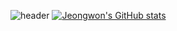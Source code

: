 ![header](https://capsule-render.vercel.app/api?type=transparent&color=auto&height=300&section=header&text=🎆%20Jeongwon's%20Github&fontSize=70&fontColor=FAED7D)
[![Jeongwon's GitHub stats](https://github-readme-stats.vercel.app/api?username=biz-jeongwon&show_icons=true&theme=gruvbox)](https://github.com/biz-jeongwon/github-readme-stats)
<!--
**biz-jeongwon/biz-jeongwon** is a ✨ _special_ ✨ repository because its `README.md` (this file) appears on your GitHub profile.

Here are some ideas to get you started:

- 🔭 I’m currently working on ...
- 🌱 I’m currently learning ...
- 👯 I’m looking to collaborate on ...
- 🤔 I’m looking for help with ...
- 💬 Ask me about ...
- 📫 How to reach me: ...
- 😄 Pronouns: ...
- ⚡ Fun fact: ...
-->
